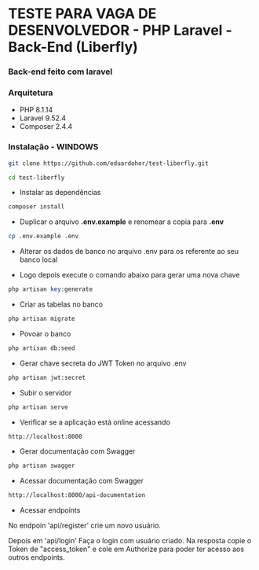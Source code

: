 # TESTE PARA VAGA DE DESENVOLVEDOR - PHP Laravel - Back-End (Liberfly)

### Back-end feito com laravel

### Arquitetura 

- PHP 8.1.14
- Laravel 9.52.4
- Composer 2.4.4

### Instalação - WINDOWS
```sh
git clone https://github.com/eduardohor/test-liberfly.git
```

```sh
cd test-liberfly
```

- Instalar as dependências

```sh
composer install
```

- Duplicar o arquivo **.env.example** e renomear a copia para **.env**
```sh
cp .env.example .env
```

- Alterar os dados de banco no arquivo .env para os referente ao seu banco local

- Logo depois execute o comando abaixo para gerar uma nova chave
```PHP
php artisan key:generate
```
- Criar as tabelas no banco 

```sh
php artisan migrate
```

- Povoar o banco 

```sh
php artisan db:seed
```

- Gerar chave secreta do JWT Token no arquivo .env 

```sh
php artisan jwt:secret
```

- Subir o servidor

```sh
php artisan serve
```

- Verificar se a aplicação está online acessando

```sh
http://localhost:8000
```

- Gerar documentação com Swagger

```sh
php artisan swagger
```

 - Acessar documentação com Swagger

```sh
http://localhost:8000/api-documentation
```

- Acessar endpoints

No endpoin 'api/register' crie um novo usuário. 

Depois em 'api/login' Faça o login com usuário criado. Na resposta copie o Token de "access_token" e cole em Authorize para poder ter acesso aos outros endpoints. 






